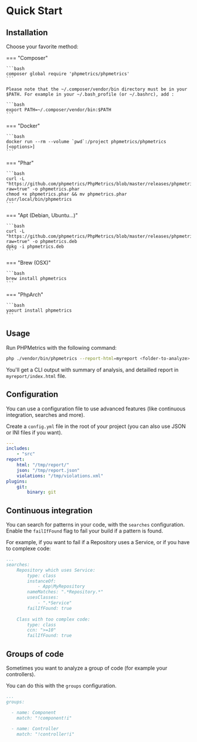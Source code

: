 # Quick Start

## Installation

Choose your favorite method:

=== "Composer"

    ```bash
    composer global require 'phpmetrics/phpmetrics'
    ```

    Please note that the ~/.composer/vendor/bin directory must be in your $PATH. For example in your ~/.bash_profile (or ~/.bashrc), add :

    ```bash
    export PATH=~/.composer/vendor/bin:$PATH
    ```

=== "Docker"

    ```bash
    docker run --rm --volume `pwd`:/project phpmetrics/phpmetrics [<options>]
    ```

=== "Phar"

    ```bash
    curl -L "https://github.com/phpmetrics/PhpMetrics/blob/master/releases/phpmetrics.phar?raw=true" -o phpmetrics.phar
    chmod +x phpmetrics.phar && mv phpmetrics.phar /usr/local/bin/phpmetrics
    ```

=== "Apt (Debian, Ubuntu...)"

    ```bash
    curl -L "https://github.com/phpmetrics/PhpMetrics/blob/master/releases/phpmetrics.deb?raw=true" -o phpmetrics.deb
    dpkg -i phpmetrics.deb
    ```

=== "Brew (OSX)"

    ```bash
    brew install phpmetrics
    ```

=== "PhpArch"

    ```bash
    yaourt install phpmetrics
    ```
## Usage

Run PHPMetrics with the following command:

```bash
php ./vendor/bin/phpmetrics --report-html=myreport <folder-to-analyze>
```

You'll get a CLI output with summary of analysis, and detailled report in `myreport/index.html` file.

## Configuration

You can use a configuration file to use advanced features (like continuous integration, searches and more).

Create a `config.yml` file in the root of your project (you can also use JSON or INI files if you want).

```yaml
---
includes:
    - "src"
report:
    html: "/tmp/report/"
    json: "/tmp/report.json"
    violations: "/tmp/violations.xml"
plugins:
    git:
        binary: git
```

## Continuous integration

You can search for patterns in your code, with the `searches` configuration. Enable the `failIfFound` flag to fail your build if a pattern is found.

For example, if you want to fail if a Repository uses a Service, or if you have to complexe code:

```yaml
...
searches:
    Repository which uses Service:
        type: class
        instanceOf:
            - App\MyRepository
        nameMatches: ".*Repository.*"
        usesClasses:
            - ".*Service"
        failIfFound: true
        
    Class with too complex code:
        type: class
        ccn: ">=10"
        failIfFound: true
```

## Groups of code

Sometimes you want to analyze a group of code (for example your controllers). 

You can do this with the `groups` configuration.

```yaml
...
groups:

  - name: Component
    match: "!component!i"
    
  - name: Controller
    match: "!controller!i"
```
